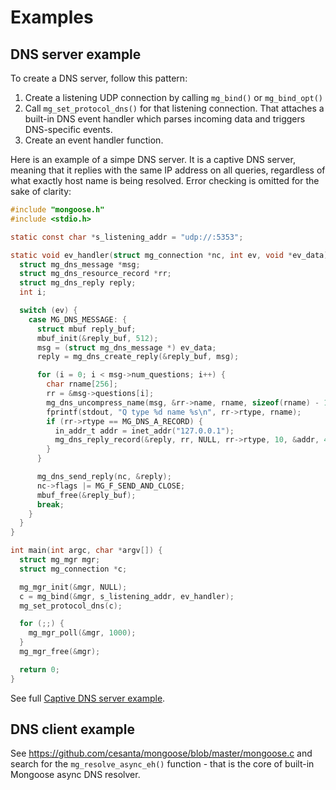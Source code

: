 # Examples


## DNS server example

To create a DNS server, follow this pattern:

1. Create a listening UDP connection by calling `mg_bind()` or `mg_bind_opt()`
2. Call `mg_set_protocol_dns()` for that listening connection.
  That attaches a built-in DNS event handler which parses incoming
  data and triggers DNS-specific events.
3. Create an event handler function.

Here is an example of a simpe DNS server. It is a captive DNS server, meaning
that it replies with the same IP address on all queries, regardless of what
exactly host name is being resolved. Error checking is omitted for
the sake of clarity:

```c
#include "mongoose.h"
#include <stdio.h>

static const char *s_listening_addr = "udp://:5353";

static void ev_handler(struct mg_connection *nc, int ev, void *ev_data) {
  struct mg_dns_message *msg;
  struct mg_dns_resource_record *rr;
  struct mg_dns_reply reply;
  int i;

  switch (ev) {
    case MG_DNS_MESSAGE: {
      struct mbuf reply_buf;
      mbuf_init(&reply_buf, 512);
      msg = (struct mg_dns_message *) ev_data;
      reply = mg_dns_create_reply(&reply_buf, msg);

      for (i = 0; i < msg->num_questions; i++) {
        char rname[256];
        rr = &msg->questions[i];
        mg_dns_uncompress_name(msg, &rr->name, rname, sizeof(rname) - 1);
        fprintf(stdout, "Q type %d name %s\n", rr->rtype, rname);
        if (rr->rtype == MG_DNS_A_RECORD) {
          in_addr_t addr = inet_addr("127.0.0.1");
          mg_dns_reply_record(&reply, rr, NULL, rr->rtype, 10, &addr, 4);
        }
      }

      mg_dns_send_reply(nc, &reply);
      nc->flags |= MG_F_SEND_AND_CLOSE;
      mbuf_free(&reply_buf);
      break;
    }
  }
}

int main(int argc, char *argv[]) {
  struct mg_mgr mgr;
  struct mg_connection *c;

  mg_mgr_init(&mgr, NULL);
  c = mg_bind(&mgr, s_listening_addr, ev_handler);
  mg_set_protocol_dns(c);

  for (;;) {
    mg_mgr_poll(&mgr, 1000);
  }
  mg_mgr_free(&mgr);

  return 0;
}
```

See full [Captive DNS server example](https://github.com/cesanta/mongoose/tree/master/examples/captive_dns_server).


## DNS client example

See https://github.com/cesanta/mongoose/blob/master/mongoose.c and search
for the `mg_resolve_async_eh()` function - that is the core of
built-in Mongoose async DNS resolver.
